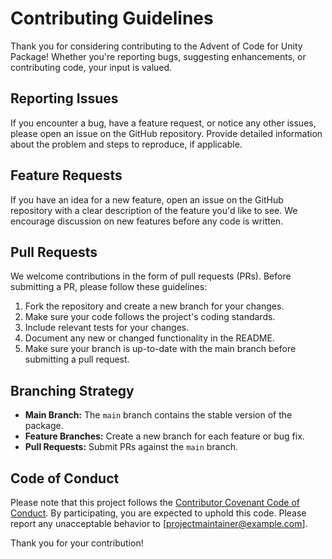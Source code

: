 # Contributing Guidelines

Thank you for considering contributing to the Advent of Code for Unity Package! Whether you're reporting bugs, suggesting enhancements, or contributing code, your input is valued.

## Reporting Issues

If you encounter a bug, have a feature request, or notice any other issues, please open an issue on the GitHub repository. Provide detailed information about the problem and steps to reproduce, if applicable.

## Feature Requests

If you have an idea for a new feature, open an issue on the GitHub repository with a clear description of the feature you'd like to see. We encourage discussion on new features before any code is written.

## Pull Requests

We welcome contributions in the form of pull requests (PRs). Before submitting a PR, please follow these guidelines:

1. Fork the repository and create a new branch for your changes.
2. Make sure your code follows the project's coding standards.
3. Include relevant tests for your changes.
4. Document any new or changed functionality in the README.
5. Make sure your branch is up-to-date with the main branch before submitting a pull request.


## Branching Strategy

- **Main Branch:** The `main` branch contains the stable version of the package.
- **Feature Branches:** Create a new branch for each feature or bug fix.
- **Pull Requests:** Submit PRs against the `main` branch.

## Code of Conduct

Please note that this project follows the [Contributor Covenant Code of Conduct](CODE_OF_CONDUCT.md). By participating, you are expected to uphold this code. Please report any unacceptable behavior to [projectmaintainer@example.com].

Thank you for your contribution!